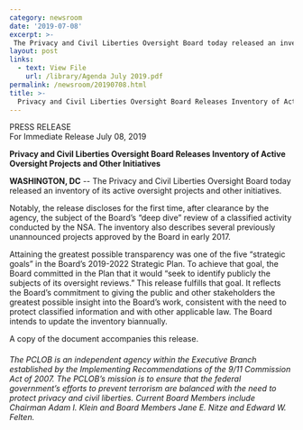 ```yaml
---
category: newsroom
date: '2019-07-08'
excerpt: >-
 The Privacy and Civil Liberties Oversight Board today released an inventory of its active oversight projects and other initiatives.  Notably, the release discloses for the first time, after clearance by the agency, the subject of the Board’s “deep dive” review of a classified activity conducted by the NSA.  The inventory also describes several previously unannounced projects approved by the Board in early 2017.
layout: post
links:
  - text: View File
    url: /library/Agenda July 2019.pdf
permalink: /newsroom/20190708.html
title: >-
  Privacy and Civil Liberties Oversight Board Releases Inventory of Active Oversight Projects and Other Initiatives
---
```

PRESS RELEASE  
For Immediate Release
July 08, 2019

**Privacy and Civil Liberties Oversight Board Releases Inventory of Active Oversight Projects and Other Initiatives**  
 
**WASHINGTON, DC** -- The Privacy and Civil Liberties Oversight Board today released an inventory of its active oversight projects and other initiatives.  

Notably, the release discloses for the first time, after clearance by the agency, the subject of the Board’s “deep dive” review of a classified activity conducted by the NSA.  The inventory also describes several previously unannounced projects approved by the Board in early 2017.

Attaining the greatest possible transparency was one of the five “strategic goals” in the Board’s 2019-2022 Strategic Plan.  To achieve that goal, the Board committed in the Plan that it would “seek to identify publicly the subjects of its oversight reviews.”  This release fulfills that goal.  It reflects the Board’s commitment to giving the public and other stakeholders the greatest possible insight into the Board’s work, consistent with the need to protect classified information and with other applicable law.  The Board intends to update the inventory biannually.

A copy of the document accompanies this release.

   ####

*The PCLOB is an independent agency within the Executive Branch established by the Implementing Recommendations of the 9/11 Commission Act of 2007.  The PCLOB’s mission is to ensure that the federal government’s efforts to prevent terrorism are balanced with the need to protect privacy and civil liberties.  Current Board Members include Chairman Adam I. Klein and Board Members Jane E. Nitze and Edward W. Felten.*
